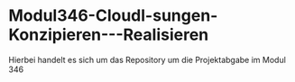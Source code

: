# Modul346-Cloudl-sungen-Konzipieren---Realisieren
Hierbei handelt es sich um das Repository um die Projektabgabe im Modul 346
